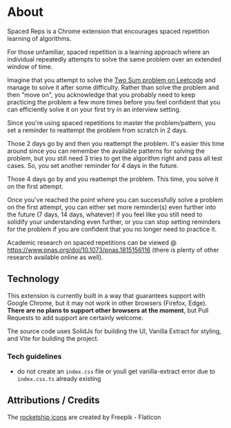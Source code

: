 # About

Spaced Reps is a Chrome extension that encourages spaced repetition learning of algorithms.

For those unfamiliar, spaced repetition is a learning approach where an individual repeatedly attempts to solve the same problem over an extended window of time.

Imagine that you attempt to solve the [Two Sum problem on Leetcode](https://leetcode.com/problems/two-sum/) and manage to solve it after some difficulty.
Rather than solve the problem and then "move on", you acknowledge that you probably need to keep practicing the problem a few more times before you feel confident that you can efficiently solve it on your first try in an interview setting.

Since you're using spaced repetitions to master the problem/pattern, you set a reminder to reattempt the problem from scratch in 2 days.

Those 2 days go by and then you reattempt the problem. It's easier this time around since you can remember the available patterns for solving the problem, but you still need 3 tries to get the algorithm right and pass all test cases.
So, you set another reminder for 4 days in the future.

Those 4 days go by and you reattempt the problem. This time, you solve it on the first attempt.

Once you've reached the point where you can successfully solve a problem on the first attempt, you can either set more reminder(s) even further into the future (7 days, 14 days, whatever) if you feel like you still need to solidify your understanding even further, or you can stop setting reminders for the problem if you are confident that you no longer need to practice it.

Academic research on spaced repetitions can be viewed @ https://www.pnas.org/doi/10.1073/pnas.1815156116 (there is plenty of other research available online as well).

## Technology

This extension is currently built in a way that guarantees support with Google Chrome, but it may not work in other browsers (Firefox, Edge). **There are no plans to support other browsers at the moment**, but Pull Requests to add support are certainly welcome.

The source code uses SolidJs for building the UI, Vanilla Extract for styling, and Vite for building the project.

### Tech guidelines

- do not create an `index.css` file or youll get vanilla-extract error due to `index.css.ts` already existing

## Attributions / Credits

The [rocketship icons](https://www.flaticon.com/free-icons/rocket) are created by Freepik - Flaticon
